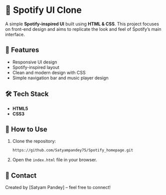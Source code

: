 
# 🎵 Spotify UI Clone

A simple **Spotify-inspired UI** built using **HTML & CSS**.
This project focuses on front-end design and aims to replicate the look and feel of Spotify’s main interface.

## 🚀 Features

* Responsive UI design
* Spotify-inspired layout
* Clean and modern design with CSS
* Simple navigation bar and music player design

## 🛠️ Tech Stack

* **HTML5**
* **CSS3**


## 📂 How to Use

1. Clone the repository:

   ```bash
   https://github.com/Satyampandey75/Spotify_homepage.git
   ```
2. Open the `index.html` file in your browser.


## 📧 Contact

Created by [Satyam Pandey] – feel free to connect!
